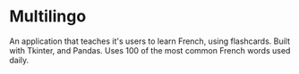 # Multilingo
An application that teaches it's users to learn French, using flashcards. Built with Tkinter, and Pandas. Uses 100 of the most common French words used daily. 
